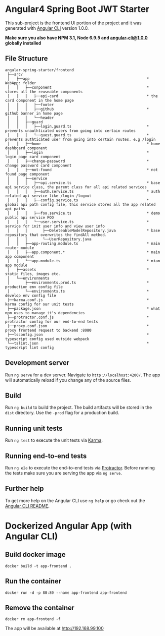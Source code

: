# Angular4 Spring Boot JWT Starter
This sub-project is the frontend UI portion of the project and it was generated with [Angular CLI](https://github.com/angular/angular-cli) version 1.0.0.

**Make sure you also have NPM 3.1, Node 6.9.5 and angular-cli@1.0.0 globally installed**

## File Structure
```
angular-spring-starter/frontend
 ├──src/
 │   ├──app                                                     * WebApp: folder
 │   │   ├──conponent                                           * stores all the reuseable components
 │   │   │   ├──api-card                                        * the card component in the home page
 │   │   │   ├──footer
 │   │   │   ├──github                                          * github banner in home page
 │   │   │   └──header
 │   │   ├──guard
 │   │   │   ├──login.guard.ts                                  * prevents unauthticated users from going into certain routes
 │   │   │   └──guest.guard.ts                                  * prevents authticated user from going into certain routes. e.g /login
 │   │   ├──home                                                * home dashboard component
 │   │   ├──login                                               * login page card component
 │   │   ├──change-password                                     * change password card component
 │   │   ├──not-found                                           * not found page component
 │   │   ├──service
 │   │   │   ├──api.service.ts                                  * base api service class, the parent class for all api related services
 │   │   │   ├──auth.service.ts                                 * auth related api service like /login /logout
 │   │   │   ├──config.service.ts                               * global api path config file, this service stores all the app related api paths
 │   │   │   ├──foo.service.ts                                  * demo public api service FOO
 │   │   │   └──user.service.ts                                 * service for init user info and view user info
 │   │   │       ├──DeleteableModelRepository.java              * base repository that overwrites the findAll method.
 │   │   │       └──UserRepository.java
 │   │   ├──app-routing.module.ts                               * main router module
 │   │   ├──app.component.*                                     * main app component
 │   │   └──app.module.ts                                       * mian app module
 │   ├──assets                                                  * static files, images etc.
 │   └──environments
 │       ├──environments.prod.ts                                * production env config file
 │       └──environments.ts                                     * develop env config file
 ├──karma.conf.js                                               * karma config for our unit tests
 ├──package.json                                                * what npm uses to manage it's dependencies
 ├──protractor.conf.js                                          * protractor config for our end-to-end tests
 ├──proxy.conf.json                                             * proxy frontend request to backend :8080
 ├──tsconfig.json                                               * typescript config used outside webpack
 └──tslint.json                                                 * typescript lint config
```

## Development server

Run `ng serve` for a dev server. Navigate to `http://localhost:4200/`. The app will automatically reload if you change any of the source files.

## Build

Run `ng build` to build the project. The build artifacts will be stored in the `dist` directory. Use the `-prod` flag for a production build.

## Running unit tests

Run `ng test` to execute the unit tests via [Karma](https://karma-runner.github.io).

## Running end-to-end tests

Run `ng e2e` to execute the end-to-end tests via [Protractor](http://www.protractortest.org/).
Before running the tests make sure you are serving the app via `ng serve`.

## Further help

To get more help on the Angular CLI use `ng help` or go check out the [Angular CLI README](https://github.com/angular/angular-cli/blob/master/README.md).

# Dockerized Angular App (with Angular CLI)

## Build docker image

```
docker build -t app-frontend .
```

## Run the container

```
docker run -d -p 80:80 --name app-frontend app-frontend
```

## Remove the container

```
docker rm app-frontend -f
```

The app will be available at http://192.168.99.100